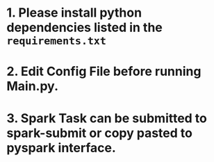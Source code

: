 # 1. Please install python dependencies listed in the `requirements.txt`
# 2. Edit Config File before running Main.py.
# 3. Spark Task can be submitted to spark-submit or copy pasted to pyspark interface.